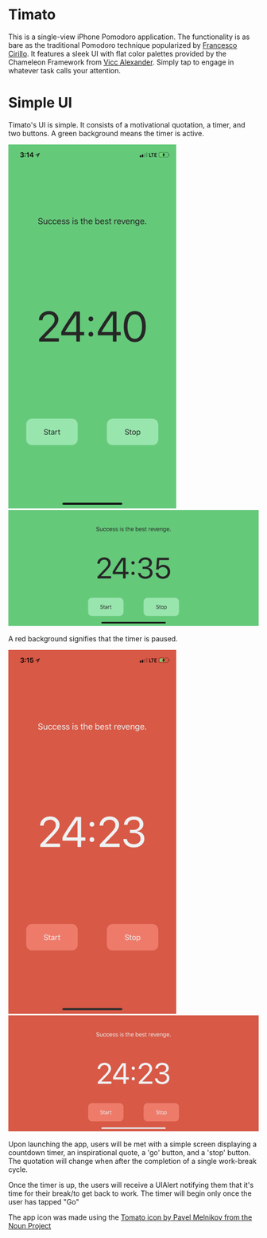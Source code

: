 # Timato
This is a single-view iPhone Pomodoro application. The functionality is as bare as the traditional
Pomodoro technique popularized by [Francesco Cirillo](https://cirillocompany.de/pages/pomodoro-technique "Francesco's Company").
It features a sleek UI with flat color palettes provided by the Chameleon Framework from [Vicc Alexander](https://github.com/ViccAlexander/Chameleon).
Simply tap to engage in whatever task calls your attention.

# Simple UI
Timato's UI is simple. It consists of a motivational quotation, a timer, and two buttons. 
A green background means the timer is active. 

![Portrait Mode](/Screenshots/IMG_3677.PNG) 
![Landscape Mode](Screenshots/IMG_3678.PNG)

A red background signifies that the timer is paused.

![Portrait Mode](/Screenshots/IMG_3679.PNG) 
![Landscape Mode](Screenshots/IMG_3680.PNG)

Upon launching the app, users will be met with a simple screen displaying a countdown timer, an inspirational quote,
a 'go' button, and a 'stop' button. The quotation will change when after the completion of a single work-break cycle.

Once the timer is up, the users will receive a UIAlert notifying them that it's time for their break/to get back to work. 
The timer will begin only once the user has tapped "Go"

The app icon was made using the [Tomato icon by Pavel Melnikov from the Noun Project](https://thenounproject.com/search/?q=tomato&i=549764)
